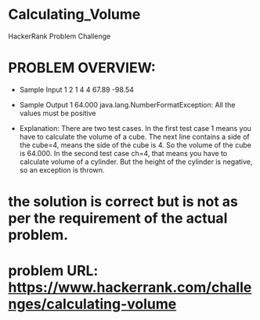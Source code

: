 # Calculating_Volume
HackerRank Problem Challenge

# PROBLEM OVERVIEW:

- Sample Input 1
2
1
4
4
67.89
-98.54

- Sample Output 1
64.000
java.lang.NumberFormatException: All the values must be positive

- Explanation:
There are two test cases. In the first test case 1 means you have to calculate the volume of a cube. The next line contains a side of the cube=4, means the side of the cube is 4. So the volume of the cube is 64.000. 
In the second test case ch=4, that means you have to calculate volume of a cylinder. But the height of the cylinder is negative, so an exception is thrown.

# the solution is correct but is not as per the requirement of the actual problem.

# problem URL: https://www.hackerrank.com/challenges/calculating-volume
